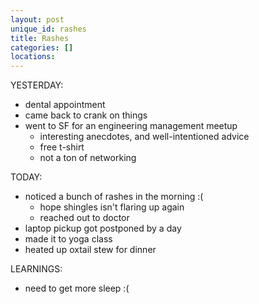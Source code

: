 ```yaml
---
layout: post
unique_id: rashes
title: Rashes
categories: []
locations: 
---
```


YESTERDAY:
* dental appointment
* came back to crank on things
* went to SF for an engineering management meetup
  * interesting anecdotes, and well-intentioned advice
  * free t-shirt
  * not a ton of networking

TODAY:
* noticed a bunch of rashes in the morning :(
  * hope shingles isn't flaring up again
  * reached out to doctor
* laptop pickup got postponed by a day
* made it to yoga class
* heated up oxtail stew for dinner

LEARNINGS:
* need to get more sleep :(
